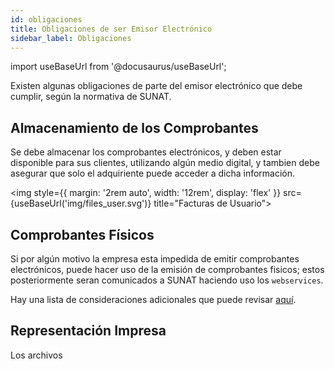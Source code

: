 ```yaml
---
id: obligaciones
title: Obligaciones de ser Emisor Electrónico
sidebar_label: Obligaciones
---
```


import useBaseUrl from '@docusaurus/useBaseUrl';

Existen algunas obligaciones de parte del emisor electrónico que debe cumplir, según la normativa de SUNAT.

## Almacenamiento de los Comprobantes

Se debe almacenar los comprobantes electrónicos, y deben estar disponible para sus clientes, utilizando algún medio digital, y tambien debe asegurar que solo el adquiriente puede acceder a dicha información.

<img style={{
      margin: '2rem auto',
      width: '12rem',
      display: 'flex'
    }}
    src={useBaseUrl('img/files_user.svg')} title="Facturas de Usuario"></img>

## Comprobantes Físicos

Si por algún motivo la empresa esta impedida de emitir comprobantes electrónicos, puede hacer uso de la emisión de comprobantes fisicos; estos posteriormente seran comunicados a SUNAT haciendo uso los `webservices`.

Hay una lista de consideraciones adicionales que puede revisar [aquí](https://cpe.sunat.gob.pe/informacion_general/procedimiento_contingencia).

## Representación Impresa

Los archivos 